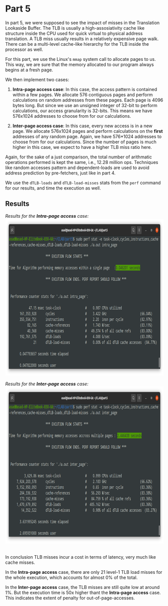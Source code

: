 <h1>Part 5</h1>
In part 5, we were supposed to see the impact of misses in the Translation Lookaside Buffer. The TLB is usually a high-assosiativity cache like structure inside the CPU used for quick virtual to physical address translation. A TLB miss usually results in a relatively expensive page walk. There can be a multi-level cache-like hierarchy for the TLB inside the processor as well.

For this part, we use the Linux's `mmap` system call to allocate pages to us. This way, we are sure that the memory allocated to our program always begins at a fresh page.

We then implement two cases:

1) **Intra-page access case**: In this case, the access pattern is contained within a few pages. We allocate 576 contiguous pages and perform calculations on random addresses from these pages. Each page is 4096 bytes long. But since we use an unsigned integer of 32-bit to perform calculations, our access granularity is 32-bits. This means we have 576x1024 addresses to choose from for our calculations.

2) **Inter-page access case**: In this case, every new access is in a new page. We allocate 576x1024 pages and perform calculations on the **first** addresses of any random page. Again, we have 576*1024 addresses to choose from for our calculations. Since the number of pages is much higher in this case, we expect to have a higher TLB miss ratio here.

Again, for the sake of a just comparison, the total number of arithmatic operations performed is kept the same, i.e., 12.28 million ops. Techniques like random accesses pattern and dependent-loads are used to avoid address prediction by pre-fetchers, just like in part 4.

We use the `dTLB-loads` and `dTLB-load-misses` stats from the `perf` command for our results, and time the execution as well.

<h2>Results</h2>

*Results for the **Intra-page access** case:*
<img src="intra_fin.png" width="900" height="500"/>

_Results for the **Inter-page access** case:_
<img src="inter_fin.png" width="900" height="500"/>

<br>
In conclusion TLB misses incur a cost in terms of latency, very much like cache misses.

In the **Intra-page access** case, there are only 21 level-1 TLB load misses for the whole execution, which accounts for almost 0% of the total.

In the **Inter-page access** case, the TLB misses are still quite low at around 1%. But the execution time is 50x higher thant the **Intra-page access** case. This indicates the extent of penalty for out-of-page-accesses.

